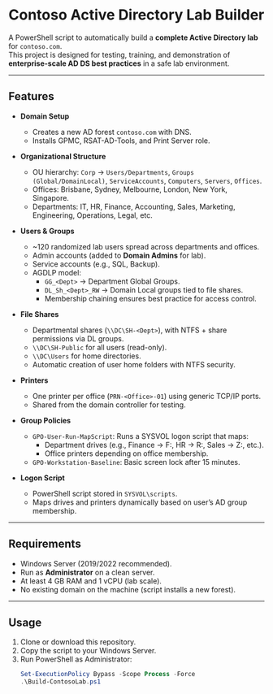 # Contoso Active Directory Lab Builder

A PowerShell script to automatically build a **complete Active Directory lab** for `contoso.com`.  
This project is designed for testing, training, and demonstration of **enterprise-scale AD DS best practices** in a safe lab environment.

---

## Features

- **Domain Setup**
  - Creates a new AD forest `contoso.com` with DNS.
  - Installs GPMC, RSAT-AD-Tools, and Print Server role.

- **Organizational Structure**
  - OU hierarchy: `Corp` → `Users/Departments`, `Groups (Global/DomainLocal)`, `ServiceAccounts`, `Computers`, `Servers`, `Offices`.
  - Offices: Brisbane, Sydney, Melbourne, London, New York, Singapore.
  - Departments: IT, HR, Finance, Accounting, Sales, Marketing, Engineering, Operations, Legal, etc.

- **Users & Groups**
  - ~120 randomized lab users spread across departments and offices.
  - Admin accounts (added to **Domain Admins** for lab).
  - Service accounts (e.g., SQL, Backup).
  - AGDLP model:  
    - `GG_<Dept>` → Department Global Groups.  
    - `DL_Sh_<Dept>_RW` → Domain Local groups tied to file shares.  
    - Membership chaining ensures best practice for access control.

- **File Shares**
  - Departmental shares (`\\DC\SH-<Dept>`), with NTFS + share permissions via DL groups.
  - `\\DC\SH-Public` for all users (read-only).
  - `\\DC\Users` for home directories.
  - Automatic creation of user home folders with NTFS security.

- **Printers**
  - One printer per office (`PRN-<Office>-01`) using generic TCP/IP ports.
  - Shared from the domain controller for testing.

- **Group Policies**
  - `GPO-User-Run-MapScript`: Runs a SYSVOL logon script that maps:
    - Department drives (e.g., Finance → F:, HR → R:, Sales → Z:, etc.).
    - Office printers depending on office membership.
  - `GPO-Workstation-Baseline`: Basic screen lock after 15 minutes.

- **Logon Script**
  - PowerShell script stored in `SYSVOL\scripts`.
  - Maps drives and printers dynamically based on user’s AD group membership.

---

## Requirements

- Windows Server (2019/2022 recommended).
- Run as **Administrator** on a clean server.
- At least 4 GB RAM and 1 vCPU (lab scale).
- No existing domain on the machine (script installs a new forest).

---

## Usage

1. Clone or download this repository.
2. Copy the script to your Windows Server.
3. Run PowerShell as Administrator:
   ```powershell
   Set-ExecutionPolicy Bypass -Scope Process -Force
   .\Build-ContosoLab.ps1
